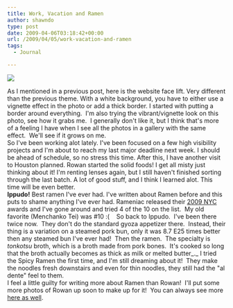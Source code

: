 ```yaml
---
title: Work, Vacation and Ramen
author: shawndo
type: post
date: 2009-04-06T03:18:42+00:00
url: /2009/04/05/work-vacation-and-ramen
tags:
  - Journal

---
```

![](/images/2009/04/ippudo.jpg)

As I mentioned in a previous post, here is the website face lift. Very different than the previous theme. With a white background, you have to either use a vignette effect in the photo or add a thick border. I started with putting a border around everything.  I'm also trying the vibrant/vignette look on this photo, see how it grabs me.  I generally don't like it, but I think that's more of a feeling I have when I see all the photos in a gallery with the same effect.  We'll see if it grows on me.  
So I've been working alot lately. I've been focused on a few high visibility projects and I'm about to reach my last major deadline next week. I should be ahead of schedule, so no stress this time. After this, I have another visit to Houston planned. Rowan started the solid foods! I get all misty just thinking about it! I'm renting lenses again, but I still haven't finished sorting through the last batch. A lot of good stuff, and I think I learned alot. This time will be even better.  
**Ippudo!** Best ramen I've ever had. I've written about Ramen before and this puts to shame anything I've ever had. Rameniac released their [2009 NYC][1] awards and I've gone around and tried 4 of the 10 on the list.  My old favorite (Menchanko Tei) was #10 :(    So back to Ippudo.  I've been there twice now.  They don't do the standard gyoza appetizer there.  Instead, their thing is a variation on a steamed pork bun, only it was 8.7 E25 times better then any steamed bun I've ever had!  Then the ramen.  The specialty is _tonkotsu_ broth, which is a broth made from pork bones.  It's cooked so long that the broth actually becomes as thick as milk or melted butter_._ I tried the Spicy Ramen the first time, and I'm still dreaming about it!  They make the noodles fresh downstairs and even for thin noodles, they still had the "al dente" feel to them.  
I feel a little guilty for writing more about Ramen than Rowan!  I'll put some more photos of Rowan up soon to make up for it!  You can always see more [here as well][2].

 [1]: http://www.rameniac.com/index/comments/2009_kotb/#nyc
 [2]: http://www.rowanemilia.com/